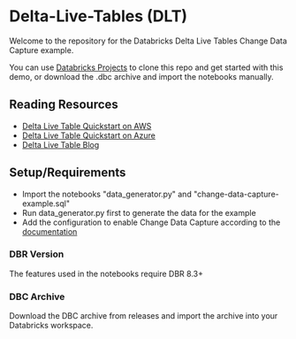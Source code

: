 # Delta-Live-Tables (DLT)

Welcome to the repository for the Databricks Delta Live Tables Change Data Capture example.

You can use [Databricks Projects](https://docs.databricks.com/repos.html) to clone this repo and get started with this demo, or download the .dbc archive and import the notebooks manually.
## Reading Resources

* [Delta Live Table Quickstart on AWS](https://docs.databricks.com/data-engineering/delta-live-tables/delta-live-tables-quickstart.html)
* [Delta Live Table Quickstart on Azure](https://docs.microsoft.com/en-us/azure/databricks/data-engineering/delta-live-tables/delta-live-tables-quickstart)
* [Delta Live Table Blog](https://databricks.com/discover/pages/getting-started-with-delta-live-tables)

## Setup/Requirements
- Import the notebooks "data_generator.py" and "change-data-capture-example.sql"
- Run data_generator.py first to generate the data for the example
- Add the configuration to enable Change Data Capture according to the [documentation](https://docs.databricks.com/data-engineering/delta-live-tables/delta-live-tables-cdc.html#requirements)


### DBR Version
The features used in the notebooks require DBR 8.3+

### DBC Archive
Download the DBC archive from releases and import the archive into your Databricks workspace.

